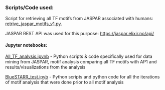 ### Scripts/Code used: 

Script for retrieving all TF motifs from JASPAR associated with humans: [retrive_jaspar_motifs_v1.py](https://github.com/RevathyVenukuttan/Rotation1/blob/main/Python_scripts/retrieve_jaspar_motifs_v1.py). 

JASPAR REST API was used for this purpose: https://jaspar.elixir.no/api/


#### Jupyter notebooks:

[All_TF_analysis.ipynb](https://github.com/RevathyVenukuttan/Rotation1/blob/main/Python_scripts/All_TF_analysis.ipynb) - Python scripts & code specifically used for data mining from JASPAR, motif analysis comparing all TF motifs with AP1 and results/visualizations from the analysis

[BlueSTARR_test.ipyb](https://github.com/RevathyVenukuttan/Rotation1/blob/main/Python_scripts/BlueSTARR_test.ipynb) - Python scripts and python code for all the iterations of motif analysis that were done prior to all motif analysis

